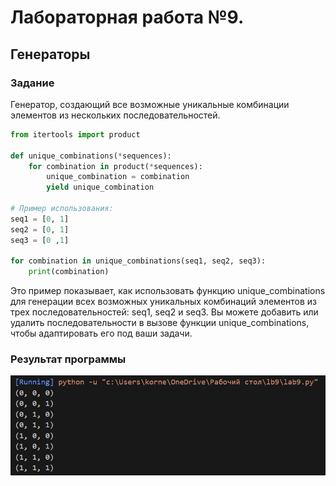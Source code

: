 # Лабораторная работа №9.
## Генераторы
### Задание
Генератор, создающий все возможные уникальные комбинации элементов из нескольких последовательностей.
```python
from itertools import product

def unique_combinations(*sequences):
    for combination in product(*sequences):
        unique_combination = combination
        yield unique_combination

# Пример использования:
seq1 = [0, 1]
seq2 = [0, 1]
seq3 = [0 ,1]

for combination in unique_combinations(seq1, seq2, seq3):
    print(combination)
```
Это пример показывает, как использовать функцию unique_combinations для генерации всех возможных уникальных комбинаций элементов из трех последовательностей: seq1, seq2 и seq3. Вы можете добавить или удалить последовательности в вызове функции unique_combinations, чтобы адаптировать его под ваши задачи.

### Результат программы
![](9.png)
